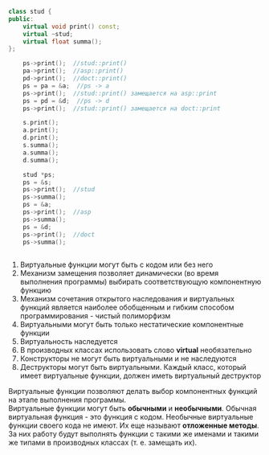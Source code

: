```cpp
class stud {
public:
	virtual void print() const;
	virtual ~stud;
	virtual float summa();
};

	ps->print();  //stud::print()
	pa->print();  //asp::print()
	pd->print();  //doct::print()
	ps = pa = &a;  //ps -> a
	ps->print();  //stud::print() замещается на asp::print
	ps = pd = &d;  //ps -> d
	ps->print();  //stud::print() замещается на doct::print

	s.print();
	a.print();
	d.print();
	s.summa();
	a.summa();
	d.summa();

	stud *ps;
	ps = &s;
	ps->print();  //stud
	ps->summa();
	ps = &a;
	ps->print();  //asp
	ps->summa();
	ps = &d;
	ps->print();  //doct
	ps->summa();
	
```
1. Виртуальные функции могут быть с кодом или без него
2. Механизм замещения позволяет динамически (во время выполнения программы) выбирать соответствующую компонентную функцию
3. Механизм сочетания открытого наследования и виртуальных функций является наиболее обобщенным и гибким способом программирования - чистый полиморфизм
4. Виртуальными могут быть только нестатические компонентные функции
5. Виртуальность наследуется
6. В производных классах использовать слово **virtual** необязательно
7. Конструкторы не могут быть виртуальными и не наследуются
8. Деструкторы могут быть виртуальными. Каждый класс, который имеет виртуальные функции, должен иметь виртуальный деструктор
  
Виртуальные функции позволяют делать выбор компонентных функций на этапе выполнения программы.  
Виртуальные функции могут быть **обычными** и **необычными**. Обычная виртуальная функция - это функция с кодом. Необычные виртуальные функции своего кода не имеют. Их еще называют **отложенные методы**. За них работу будут выполнять функции с такими же именами и такими же типами в производных классах (т. е. замещать их).